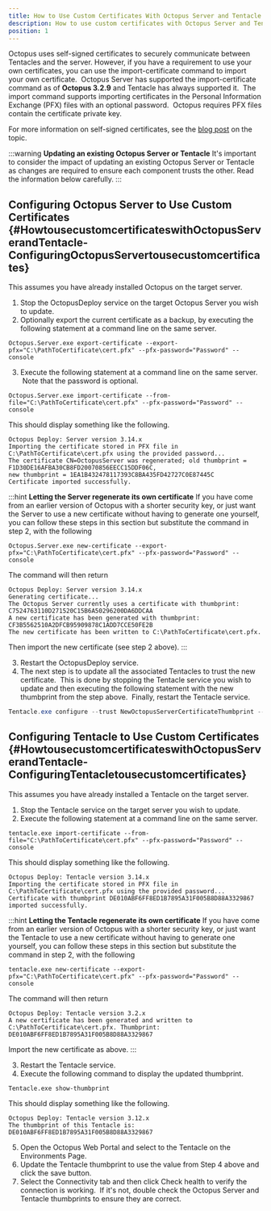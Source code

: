 ```yaml
---
title: How to Use Custom Certificates With Octopus Server and Tentacle
description: How to use custom certificates with Octopus Server and Tentacle.
position: 1
---
```


Octopus uses self-signed certificates to securely communicate between Tentacles and the server. However, if you have a requirement to use your own certificates, you can use the import-certificate command to import your own certificate.  Octopus Server has supported the import-certificate command as of **Octopus 3.2.9** and Tentacle has always supported it.  The import command supports importing certificates in the Personal Information Exchange (PFX) files with an optional password.  Octopus requires PFX files contain the certificate private key.

For more information on self-signed certificates, see the [blog post](https://octopus.com/blog/why-self-signed-certificates) on the topic.

:::warning
**Updating an existing Octopus Server or Tentacle**
It's important to consider the impact of updating an existing Octopus Server or Tentacle as changes are required to ensure each component trusts the other. Read the information below carefully.
:::

## Configuring Octopus Server to Use Custom Certificates {#HowtousecustomcertificateswithOctopusServerandTentacle-ConfiguringOctopusServertousecustomcertificates}

This assumes you have already installed Octopus on the target server.

1. Stop the OctopusDeploy service on the target Octopus Server you wish to update.
2. Optionally export the current certificate as a backup, by executing the following statement at a command line on the same server.

```Batchfile
Octopus.Server.exe export-certificate --export-pfx="C:\PathToCertificate\cert.pfx" --pfx-password="Password" --console
```

3. Execute the following statement at a command line on the same server.  Note that the password is optional.

```Batchfile
Octopus.Server.exe import-certificate --from-file="C:\PathToCertificate\cert.pfx" --pfx-password="Password" --console
```

This should display something like the following.

```Batchfile
Octopus Deploy: Server version 3.14.x
Importing the certificate stored in PFX file in C:\PathToCertificate\cert.pfx using the provided password...
The certificate CN=OctopusServer was regenerated; old thumbprint = F1D30DE16AFBA30CB8FD20070856EECC15DDF06C,
new thumbprint = 1EA1B432478117393C8BA435FD42727C0E87445C
Certificate imported successfully.
```

:::hint
**Letting the Server regenerate its own certificate**
If you have come from an earlier version of Octopus with a shorter security key, or just want the Server to use a new certificate without having to generate one yourself, you can follow these steps in this section but substitute the command in step 2, with the following

```Batchfile
Octopus.Server.exe new-certificate --export-pfx="C:\PathToCertificate\cert.pfx" --pfx-password="Password" --console
```

The command will then return

```Batchfile
Octopus Deploy: Server version 3.14.x
Generating certificate...
The Octopus Server currently uses a certificate with thumbprint:
C7524763110D271520C15B6A50296200DA6DDCAA
A new certificate has been generated with thumbprint:
CF3B5562510A2DFCB95909878C1ADD7CCE50FE2B
The new certificate has been written to C:\PathToCertificate\cert.pfx.
```

Then import the new certificate (see step 2 above).
:::

3. Restart the OctopusDeploy service.
4. The next step is to update all the associated Tentacles to trust the new certificate.  This is done by stopping the Tentacle service you wish to update and then executing the following statement with the new thumbprint from the step above.  Finally, restart the Tentacle service.

```powershell
Tentacle.exe configure --trust NewOctopusServerCertificateThumbprint --console
```

## Configuring Tentacle to Use Custom Certificates {#HowtousecustomcertificateswithOctopusServerandTentacle-ConfiguringTentacletousecustomcertificates}

This assumes you have already installed a Tentacle on the target server.

1. Stop the Tentacle service on the target server you wish to update.
2. Execute the following statement at a command line on the same server.

```Batchfile
tentacle.exe import-certificate --from-file="C:\PathToCertificate\cert.pfx" --pfx-password="Password" --console
```

This should display something like the following.

```Batchfile
Octopus Deploy: Tentacle version 3.14.x
Importing the certificate stored in PFX file in C:\PathToCertificate\cert.pfx using the provided password...
Certificate with thumbprint DE010ABF6FF8ED1B7895A31F005B8D88A3329867 imported successfully.
```

:::hint
**Letting the Tentacle regenerate its own certificate**
If you have come from an earlier version of Octopus with a shorter security key, or just want the Tentacle to use a new certificate without having to generate one yourself, you can follow these steps in this section but substitute the command in step 2, with the following

```Batchfile
tentacle.exe new-certificate --export-pfx="C:\PathToCertificate\cert.pfx" --pfx-password="Password" --console
```

The command will then return

```Batchfile
Octopus Deploy: Tentacle version 3.2.x
A new certificate has been generated and written to C:\PathToCertificate\cert.pfx. Thumbprint:
DE010ABF6FF8ED1B7895A31F005B8D88A3329867
```

Import the new certificate as above.
:::

3. Restart the Tentacle service.
4. Execute the following command to display the updated thumbprint.

```Batchfile
Tentacle.exe show-thumbprint
```

This should display something like the following.

```Batchfile
Octopus Deploy: Tentacle version 3.12.x
The thumbprint of this Tentacle is: DE010ABF6FF8ED1B7895A31F005B8D88A3329867
```

5. Open the Octopus Web Portal and select to the Tentacle on the Environments Page.
6. Update the Tentacle thumbprint to use the value from Step 4 above and click the save button.
7. Select the Connectivity tab and then click Check health to verify the connection is working.  If it's not, double check the Octopus Server and Tentacle thumbprints to ensure they are correct.
